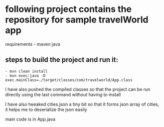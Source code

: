 # following project contains the repository for sample travelWorld app


requirements - 
maven
java

## steps to build the project and run it:
```
- mvn clean install
- mvn exec:java -D exec.mainClass=./target/classes/com/travelworld/App.class
```
I have also pushed the compiled classes so that the project can be run directly using the last command without having to install

I have also tweaked cities.json a tiny bit so that it forms json array of cities, it helps me to deserialize the json easily

main code is in App.java
